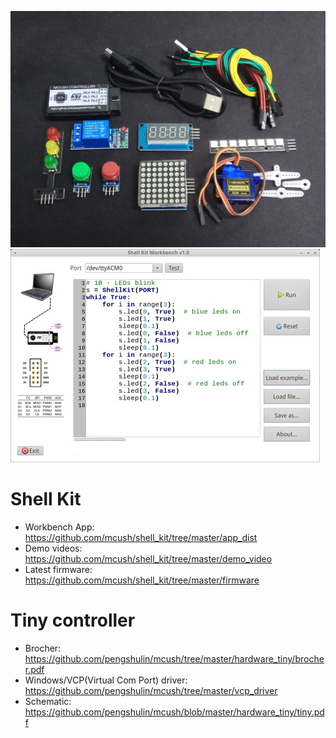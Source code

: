 ![](img/contents.jpg)
![](img/software.jpg)

Shell Kit
=========
* Workbench App: <https://github.com/mcush/shell_kit/tree/master/app_dist>
* Demo videos: <https://github.com/mcush/shell_kit/tree/master/demo_video>
* Latest firmware: <https://github.com/mcush/shell_kit/tree/master/firmware>


Tiny controller
===============
* Brocher: <https://github.com/pengshulin/mcush/tree/master/hardware_tiny/brocher.pdf>
* Windows/VCP(Virtual Com Port) driver: <https://github.com/pengshulin/mcush/tree/master/vcp_driver>
* Schematic: <https://github.com/pengshulin/mcush/blob/master/hardware_tiny/tiny.pdf>
